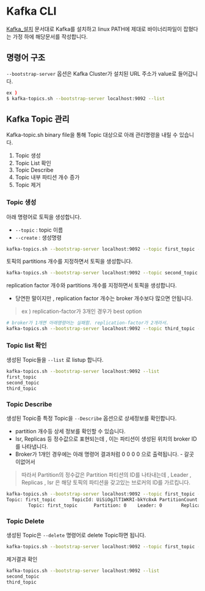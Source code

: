 # Kafka CLI
[Kafka_설치](./Kafka_study용_설치/Linux_Kafka_install.md) 문서대로 Kafka를 설치하고 linux PATH에 제대로 바이너리파일이 잡혔다는 가정 하에 해당문서를 작성합니다.

## 명령어 구조
```--bootstrap-server``` 옵션은 Kafka Cluster가 설치된 URL 주소가 value로 들어갑니다.

```bash
ex )
$ kafka-topics.sh --bootstrap-server localhost:9092 --list 
```

## Kafka Topic 관리
Kafka-topic.sh binary file을 통해 Topic 대상으로 아래 관리명령을 내릴 수 있습니다.

1. Topic 생성
2. Topic List 확인
3. Topic Describe
4. Topic 내부 파티션 개수 증가
5. Topic 제거

### Topic 생성
아래 명령어로 토픽을 생성합니다.
- ```--topic``` : topic 이름
- ```--create``` : 생성명령

```bash
kafka-topics.sh --bootstrap-server localhost:9092 --topic first_topic --create 
```

토픽의 partitions 개수를 지정하면서 토픽을 생성합니다.
```bash
kafka-topics.sh --bootstrap-server localhost:9092 --topic second_topic --create --partitions 3
```

replication factor 개수와 partitions 개수를 지정하면서 토픽을 생성합니다.
- 당연한 말이지만 , replication factor 개수는 broker 개수보다 많으면 안됩니다.
>ex ) replication-factor가 3개인 경우가 best option
```bash
# broker가 1개면 아래명령어는 실패함. replication-factor가 2개라서.
kafka-topics.sh --bootstrap-server localhost:9092 --topic third_topic --create --partitions 3 --replication-factor 2
```

### Topic list 확인
생성된 Topic들을 ```--list``` 로 listup 합니다.

```bash
kafka-topics.sh --bootstrap-server localhost:9092 --list 
first_topic
second_topic
third_topic
```

### Topic Describe
생성된 Topic중 특정 Topic을 ```--Describe``` 옵션으로 상세정보를 확인합니다.
- partition 개수등 상세 정보를 확인할 수 있습니다.
- Isr, Replicas 등 정수값으로 표현되는데 , 이는 파티션이 생성된 위치의 broker ID를 나타냅니다.
- Broker가 1개인 경우에는 아래 명령어 결과처럼 0 0 0 0 으로 출력됩니다. - 갈곳이없어서
>따라서 Partition의 정수값은 Partition 파티션의 ID를 나타내는데 , Leader , Replicas , Isr 은 해당 토픽의 파티션을 갖고있는 브로커의 ID를 가르킵니다.

```bash
kafka-topics.sh --bootstrap-server localhost:9092 --topic first_topic --describe
Topic: first_topic      TopicId: UiSiOgJlT1WKRI-bkYc8xA PartitionCount: 1       ReplicationFactor: 1    Configs: segment.bytes=1073741824
        Topic: first_topic      Partition: 0    Leader: 0       Replicas: 0     Isr: 0
```

### Topic Delete
생성된 Topic은 ```--delete``` 명령어로 delete Topic하면 됩니다.

```bash
kafka-topics.sh --bootstrap-server localhost:9092 --topic first_topic --delete
```

제거결과 확인
```bash
kafka-topics.sh --bootstrap-server localhost:9092 --list 
second_topic
third_topic
```